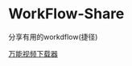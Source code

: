 # WorkFlow-Share
分享有用的workdflow(捷径)

[万能视频下载器](https://www.icloud.com/shortcuts/e0c89ac5afda40c08fc1591914ca2d0a)

